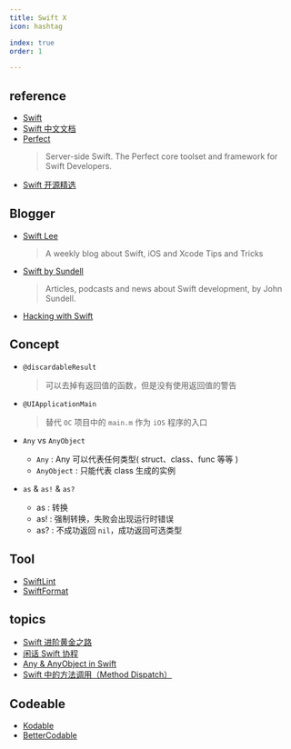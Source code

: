 ```yaml
---
title: Swift X
icon: hashtag

index: true
order: 1

---
```


## reference

- [Swift](https://swift.org/)
- [Swift 中文文档](https://github.com/SwiftGGTeam/the-swift-programming-language-in-chinese)
- [Perfect](https://github.com/PerfectlySoft/Perfect)
    > Server-side Swift. The Perfect core toolset and framework for Swift Developers.
- [Swift 开源精选](https://github.com/ipader/SwiftGuide)

## Blogger

- [Swift Lee](https://www.avanderlee.com/)
    > A weekly blog about Swift, iOS and Xcode Tips and Tricks
- [Swift by Sundell](https://www.swiftbysundell.com/)
    > Articles, podcasts and news about Swift development, by John Sundell.
- [Hacking with Swift](https://www.hackingwithswift.com/)

## Concept

- `@discardableResult`
    > 可以去掉有返回值的函数，但是没有使用返回值的警告

- `@UIApplicationMain`
    > 替代 `OC` 项目中的 `main.m` 作为 `iOS` 程序的入口

- `Any` vs `AnyObject`
    * `Any` : Any 可以代表任何类型( struct、class、func 等等 )
    * `AnyObject` : 只能代表 class 生成的实例

- `as` & `as!` & `as?`
    * as : 转换
    * as! : 强制转换，失败会出现运行时错误
    * as? : 不成功返回 `nil`，成功返回可选类型

## Tool

- [SwiftLint](https://github.com/realm/SwiftLint)
- [SwiftFormat](https://github.com/nicklockwood/SwiftFormat)

## topics

- [Swift 进阶黄金之路](https://juejin.cn/post/6844904152951193608#heading-0)
- [闲话 Swift 协程](https://www.bennyhuo.com/book/swift-coroutines)
- [Any & AnyObject in Swift](https://zxy.vercel.app/any-anyobject-in-swift)
- [Swift 中的方法调用（Method Dispatch）](https://zhuanlan.zhihu.com/p/35696161)

## Codeable

- [Kodable](https://github.com/JARMourato/Kodable)
- [BetterCodable](https://github.com/marksands/BetterCodable)